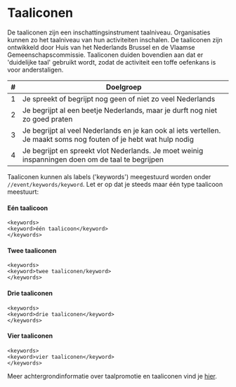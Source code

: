 ---
---

# Taaliconen

De taaliconen zijn een inschattingsinstrument taalniveau. Organisaties kunnen zo het taalniveau van hun activiteiten inschalen. De taaliconen zijn ontwikkeld door Huis van het Nederlands Brussel en de Vlaamse Gemeenschapscommissie. Taaliconen duiden bovendien aan dat er 'duidelijke taal' gebruikt wordt, zodat de activiteit een toffe oefenkans is voor anderstaligen. 

| # | Doelgroep | 
| -- | -- | 
| 1 | Je spreekt of begrijpt nog geen of niet zo veel Nederlands | 
| 2 | Je begrijpt al een beetje Nederlands, maar je durft nog niet zo goed praten | 
| 3 | Je begrijpt al veel Nederlands en je kan ook al iets vertellen. Je maakt soms nog fouten of je hebt wat hulp nodig |
| 4 | Je begrijpt en spreekt vlot Nederlands. Je moet weinig inspanningen doen om de taal te begrijpen |

Taaliconen kunnen als labels ('keywords') meegestuurd worden onder ``` //event/keywords/keyword```. Let er op dat je steeds maar één type taalicoon meestuurt:

#### Eén taalicoon
```
<keywords>
<keyword>één taalicoon</keyword>
</keywords>
```

#### Twee taaliconen
```
<keywords>
<keyword>twee taaliconen/keyword>
</keywords>
```

#### Drie taaliconen
```
<keywords>
<keyword>drie taaliconen</keyword>
</keywords>
```

#### Vier taaliconen
```
<keywords>
<keyword>vier taaliconen</keyword>
</keywords>
```

Meer achtergrondinformatie over taalpromotie en taaliconen vind je [hier](http://huisnederlandsbrussel.be/content/duidelijk-nederlands-en-taaliconen).
